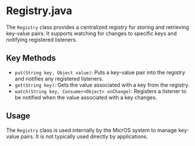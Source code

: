 # Registry.java

The `Registry` class provides a centralized registry for storing and retrieving key-value pairs. It supports watching for changes to specific keys and notifying registered listeners.

## Key Methods

- `put(String key, Object value)`: Puts a key-value pair into the registry and notifies any registered listeners.
- `get(String key)`: Gets the value associated with a key from the registry.
- `watch(String key, Consumer<Object> onChange)`: Registers a listener to be notified when the value associated with a key changes.

## Usage

The `Registry` class is used internally by the MicrOS system to manage key-value pairs. It is not typically used directly by applications.
